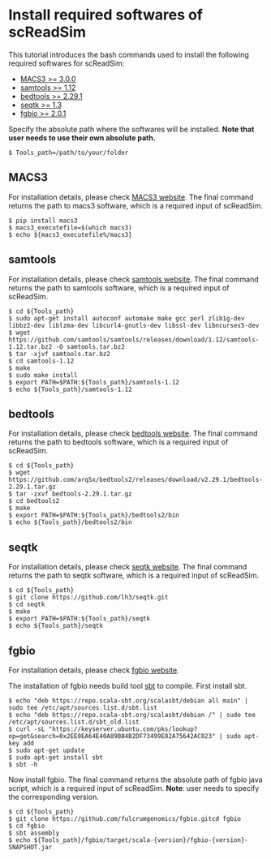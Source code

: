 # Install required softwares of scReadSim

This tutorial introduces the bash commands used to install the following required softwares for scReadSim:
- [MACS3 >= 3.0.0](https://github.com/macs3-project/MACS)
- [samtools >= 1.12](http://www.htslib.org/)
- [bedtools >= 2.29.1](https://bedtools.readthedocs.io/en/latest/)
- [seqtk >= 1.3](https://github.com/lh3/seqtk)
- [fgbio >= 2.0.1](https://github.com/fulcrumgenomics/fgbio)

Specify the absolute path where the softwares will be installed. **Note that user needs to use their own absolute path.**  

```{code-block} console
$ Tools_path=/path/to/your/folder 
```

## MACS3
For installation details, please check [MACS3 website](https://github.com/macs3-project/MACS). The final command returns the path to macs3 software, which is a required input of scReadSim.

```{code-block} console
$ pip install macs3
$ macs3_executefile=$(which macs3)
$ echo ${macs3_executefile%/macs3}
```

## samtools
For installation details, please check [samtools website](http://www.htslib.org/). The final command returns the path to samtools software, which is a required input of scReadSim.

```{code-block} console
$ cd ${Tools_path}
$ sudo apt-get install autoconf automake make gcc perl zlib1g-dev libbz2-dev liblzma-dev libcurl4-gnutls-dev libssl-dev libncurses5-dev
$ wget https://github.com/samtools/samtools/releases/download/1.12/samtools-1.12.tar.bz2 -O samtools.tar.bz2
$ tar -xjvf samtools.tar.bz2
$ cd samtools-1.12
$ make
$ sudo make install
$ export PATH=$PATH:${Tools_path}/samtools-1.12
$ echo ${Tools_path}/samtools-1.12
```


## bedtools
For installation details, please check [bedtools website](https://bedtools.readthedocs.io/en/latest/). The final command returns the path to bedtools software, which is a required input of scReadSim.

```{code-block} console
$ cd ${Tools_path}
$ wget https://github.com/arq5x/bedtools2/releases/download/v2.29.1/bedtools-2.29.1.tar.gz
$ tar -zxvf bedtools-2.29.1.tar.gz
$ cd bedtools2
$ make
$ export PATH=$PATH:${Tools_path}/bedtools2/bin
$ echo ${Tools_path}/bedtools2/bin
```


## seqtk
For installation details, please check [seqtk website](https://github.com/lh3/seqtk). The final command returns the path to seqtk software, which is a required input of scReadSim.

```{code-block} console
$ cd ${Tools_path}
$ git clone https://github.com/lh3/seqtk.git
$ cd seqtk
$ make
$ export PATH=$PATH:${Tools_path}/seqtk
$ echo ${Tools_path}/seqtk
```



## fgbio
For installation details, please check [fgbio website](https://github.com/fulcrumgenomics/fgbio). 

The installation of fgbio needs build tool [sbt](https://www.scala-sbt.org/download.html) to compile. First install sbt.


```{code-block} console
$ echo "deb https://repo.scala-sbt.org/scalasbt/debian all main" | sudo tee /etc/apt/sources.list.d/sbt.list
$ echo "deb https://repo.scala-sbt.org/scalasbt/debian /" | sudo tee /etc/apt/sources.list.d/sbt_old.list
$ curl -sL "https://keyserver.ubuntu.com/pks/lookup?op=get&search=0x2EE0EA64E40A89B84B2DF73499E82A75642AC823" | sudo apt-key add
$ sudo apt-get update
$ sudo apt-get install sbt 
$ sbt -h
```

Now install fgbio. The final command returns the absolute path of fgbio java script, which is a required input of scReadSim. **Note**: user needs to specify the corresponding version.


```{code-block} console
$ cd ${Tools_path}
$ git clone https://github.com/fulcrumgenomics/fgbio.gitcd fgbio
$ cd fgbio
$ sbt assembly
$ echo ${Tools_path}/fgbio/target/scala-{version}/fgbio-{version}-SNAPSHOT.jar
```